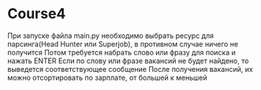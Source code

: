 # Course4

При запуске файла main.py необходимо выбрать ресурс для парсинга(Head Hunter или Superjob), в противном случае ничего не получится
Потом требуется набрать слово или фразу для поиска и нажать ENTER
Если по слову или фразе вакансий не будет найдено, то выведется соответствующее сообщение
После получения вакансий, их можно отсортировать по зарплате, от большей к меньшей
